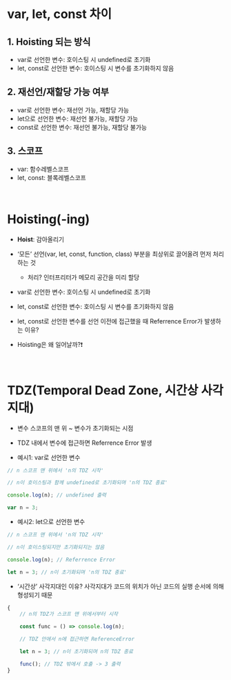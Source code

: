 # var, let, const 차이

## 1. Hoisting 되는 방식

- var로 선언한 변수: 호이스팅 시 undefined로 초기화
- let, const로 선언한 변수: 호이스팅 시 변수를 초기화하지 않음

## 2. 재선언/재할당 가능 여부

- var로 선언한 변수: 재선언 가능, 재할당 가능
- let으로 선언한 변수: 재선언 불가능, 재할당 가능
- const로 선언한 변수: 재선언 불가능, 재할당 불가능

## 3. 스코프

- var: 함수레벨스코프
- let, const: 블록레벨스코프  
<br>

# Hoisting(-ing)

- **Hoist**: 감아올리기
- ‘모든’ 선언(var, let, const, function, class) 부분을 최상위로 끌어올려 먼저 처리하는 것
    - 처리? 인터프리터가 메모리 공간을 미리 할당

- var로 선언한 변수: 호이스팅 시 undefined로 초기화
- let, const로 선언한 변수: 호이스팅 시 변수를 초기화하지 않음

- let, const로 선언한 변수를 선언 이전에 접근했을 때 Referrence Error가 발생하는 이유?

- Hoisting은 왜 일어날까?❗️
<br>

# TDZ(Temporal Dead Zone, 시간상 사각지대)

- 변수 스코프의 맨 위 ~ 변수가 초기화되는 시점
- TDZ 내에서 변수에 접근하면 Referrence Error 발생

- 예시1: var로 선언한 변수

```jsx
// n 스코프 맨 위에서 'n의 TDZ 시작'

// n이 호이스팅과 함께 undefined로 초기화되며 'n의 TDZ 종료'

console.log(n); // undefined 출력

var n = 3;
```

- 예시2: let으로 선언한 변수

```jsx
// n 스코프 맨 위에서 'n의 TDZ 시작'

// n이 호이스팅되지만 초기화되지는 않음

console.log(n); // Referrence Error

let n = 3; // n이 초기화되며 'n의 TDZ 종료'
```

- ‘시간상’ 사각지대인 이유? 사각지대가 코드의 위치가 아닌 코드의 실행 순서에 의해 형성되기 때문

```jsx
{
    // n의 TDZ가 스코프 맨 위에서부터 시작

    const func = () => console.log(n);

    // TDZ 안에서 n에 접근하면 ReferenceError

    let n = 3; // n이 초기화되며 n의 TDZ 종료

    func(); // TDZ 밖에서 호출 -> 3 출력
}
```
